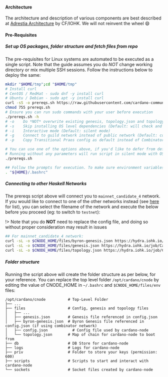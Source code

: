 #### Architecture

The architecture and description of various components are best described at [Adrestia Architecture](https://docs.cardano.org/projects/adrestia/en/latest/architecture.html) by CF/IOHK. We will not reinvent the wheel :smile:

#### Pre-Requisites

##### Set up OS packages, folder structure and fetch files from repo

The pre-requisites for Linux systems are automated to be executed as a single script. Note that the guide assumes you do *NOT* change working directory or mix multiple SSH sessions. Follow the instructions below to deploy the same:

``` bash
mkdir "$HOME/tmp";cd "$HOME/tmp"
# Install curl
# CentOS / RedHat - sudo dnf -y install curl
# Ubuntu / Debian - sudo apt -y install curl
curl -sS -o prereqs.sh https://raw.githubusercontent.com/cardano-community/guild-operators/master/scripts/cnode-helper-scripts/prereqs.sh
chmod 755 prereqs.sh
# Ensure you can run sudo commands with your user before execution
./prereqs.sh -h
# -o    Do *NOT* overwrite existing genesis, topology.json and topology-updater.sh files (Default: will overwrite)
# -s    Skip installing OS level dependencies (Default: will check and install any missing OS level prerequisites)
# -i    Interactive mode (Default: silent mode)
# -g    Connect to guild network instead of public network (Default: connect to public cardano network)
# -p    Copy Transitional Praos config as default instead of Combinator networks (Default: copies combinator network)

# You can use one of the options above, if you'd like to defer from defaults (below).
# Running without any parameters will run script in silent mode with OS Dependencies, and overwriting existing files.
./prereqs.sh

## Follow the prompts for execution. To make sure environment variables are available for session you're running, make sure to source bashrc
. "${HOME}/.bashrc"
```

##### Connecting to other Haskell Networks

The prereqs script above will connect you to `mainnet_candidate_4` network. If you would like to connect to one of the other networks instead (see [here](https://hydra.iohk.io/job/Cardano/iohk-nix/cardano-deployment/latest-finished/download/1/index.html) for list), you can select the filename of the network and execute the below before you proceed (eg: to switch to `testnet`):

!> Note that you do **NOT** need to replace the config file, and doing so without proper consideration may result in issues

```bash
## For mainnet_candidate_4 network:
curl -sL -o $CNODE_HOME/files/byron-genesis.json https://hydra.iohk.io/job/Cardano/iohk-nix/cardano-deployment/latest-finished/download/1/testnet-byron-genesis.json
curl -sL -o $CNODE_HOME/files/genesis.json https://hydra.iohk.io/job/Cardano/iohk-nix/cardano-deployment/latest-finished/download/1/testnet-shelley-genesis.json
curl -sL -o $CNODE_HOME/files/topology.json https://hydra.iohk.io/job/Cardano/iohk-nix/cardano-deployment/latest-finished/download/1/testnet-topology.json

```

##### Folder structure

Running the script above will create the folder structure as per below, for your reference. You can replace the top level folder `/opt/cardano/cnode` by editing the value of CNODE_HOME in `~/.bashrc` and `$CNODE_HOME/files/env` files:


    /opt/cardano/cnode          # Top-Level Folder
    ├── ...
    ├── files                   # Config, genesis and topology files
    │   ├── ...
    │   ├── genesis.json        # Genesis file referenced in config.json
    │   ├── byron-genesis.json  # Byron Genesis file referenced in config.json (if using combinator network)
    │   ├── config.json           # Config file used by cardano-node
    │   └── topology.json       # Map of chain for cardano-node to boot from
    ├── db                      # DB Store for cardano-node
    ├── logs                    # Logs for cardano-node
    ├── priv                    # Folder to store your keys (permission: 600)
    ├── scripts                 # Scripts to start and interact with cardano-node
    └── sockets                 # Socket files created by cardano-node
